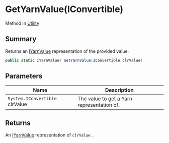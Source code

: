 # GetYarnValue(IConvertible)

Method in [Utility](yarn.compiler.utility.md)

## Summary

Returns an [IYarnValue](yarn.iyarnvalue.md) representation of the provided value.

```csharp
public static IYarnValue? GetYarnValue(IConvertible clrValue)
```

## Parameters

| Name                           | Description                                |
| ------------------------------ | ------------------------------------------ |
| `System.IConvertible` clrValue | The value to get a Yarn representation of. |

## Returns

An [IYarnValue](yarn.iyarnvalue.md) representation of `clrValue` .
